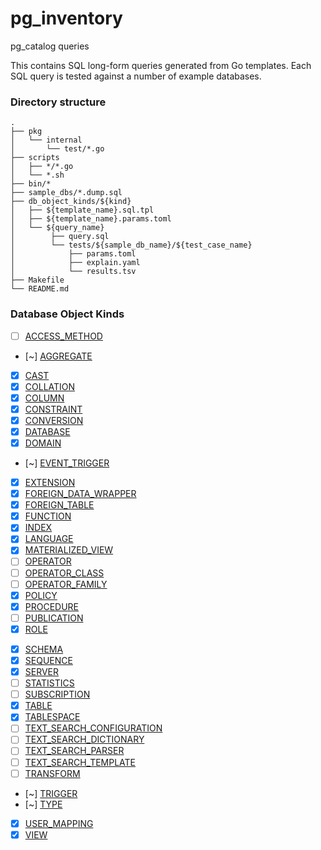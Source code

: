 # pg_inventory

pg_catalog queries

This contains SQL long-form queries generated from Go templates.
Each SQL query is tested against a number of example databases.

### Directory structure

```
.
├── pkg
│   └── internal
│       └── test/*.go
├── scripts
│   ├── */*.go
│   └── *.sh
├── bin/*
├── sample_dbs/*.dump.sql
├── db_object_kinds/${kind}
│   ├── ${template_name}.sql.tpl
│   ├── ${template_name}.params.toml
│   └── ${query_name}
│        ├── query.sql
│        └── tests/${sample_db_name}/${test_case_name}
│            ├── params.toml
│            ├── explain.yaml
│            └── results.tsv
├── Makefile
└── README.md
```

### Database Object Kinds

- [ ] [ACCESS_METHOD](./db_object_kind/ACCESS_METHOD/)
- [~] [AGGREGATE](./db_object_kind/AGGREGATE/)
- [x] [CAST](./db_object_kind/CAST/)
- [x] [COLLATION](./db_object_kind/COLLATION/)
- [x] [COLUMN](./db_object_kind/COLUMN/README.md)
- [x] [CONSTRAINT](./db_object_kind/CONSTRAINT/)
- [x] [CONVERSION](./db_object_kind/CONVERSION/)
- [x] [DATABASE](./db_object_kind/DATABASE/)
- [x] [DOMAIN](./db_object_kind/DOMAIN/)
- [~] [EVENT_TRIGGER](./db_object_kind/EVENT_TRIGGER/)
- [x] [EXTENSION](./db_object_kind/EXTENSION/)
- [x] [FOREIGN_DATA_WRAPPER](./db_object_kind/FOREIGN_DATA_WRAPPER/)
- [x] [FOREIGN_TABLE](./db_object_kind/FOREIGN_TABLE/)
- [x] [FUNCTION](./db_object_kind/PROCEDURE/)
- [x] [INDEX](./db_object_kind/INDEX/)
- [x] [LANGUAGE](./db_object_kind/LANGUAGE/)
- [x] [MATERIALIZED_VIEW](./db_object_kind/MATERIALIZED_VIEW/)
- [ ] [OPERATOR](./db_object_kind/OPERATOR/)
- [ ] [OPERATOR_CLASS](./db_object_kind/OPERATOR_CLASS/)
- [ ] [OPERATOR_FAMILY](./db_object_kind/OPERATOR_FAMILY/)
- [x] [POLICY](./db_object_kind/POLICY/)
- [x] [PROCEDURE](./db_object_kind/PROCEDURE/)
- [ ] [PUBLICATION](./db_object_kind/PUBLICATION/) <!--  for replication -->
- [x] [ROLE](./db_object_kind/ROLE/)
<!-- - [ ] [RULE](./db_object_kind/RULE/) not gonna support this -->
- [x] [SCHEMA](./db_object_kind/SCHEMA/)
- [x] [SEQUENCE](./db_object_kind/SEQUENCE/)
- [x] [SERVER](./db_object_kind/SERVER/)
- [ ] [STATISTICS](./db_object_kind/STATISTICS/)
- [ ] [SUBSCRIPTION](./db_object_kind/SUBSCRIPTION/) <!--  for replication -->
- [x] [TABLE](./db_object_kind/TABLE/)
- [x] [TABLESPACE](./db_object_kind/TABLESPACE/)
- [ ] [TEXT_SEARCH_CONFIGURATION](./db_object_kind/TEXT_SEARCH_CONFIGURATION/)
- [ ] [TEXT_SEARCH_DICTIONARY](./db_object_kind/TEXT_SEARCH_DICTIONARY/)
- [ ] [TEXT_SEARCH_PARSER](./db_object_kind/TEXT_SEARCH_PARSER/)
- [ ] [TEXT_SEARCH_TEMPLATE](./db_object_kind/TEXT_SEARCH_TEMPLATE/)
- [ ] [TRANSFORM](./db_object_kind/TRANSFORM/)
- [~] [TRIGGER](./db_object_kind/TRIGGER/) <!-- missing some, but psql also misses some triggers -->
- [~] [TYPE](./db_object_kind/TYPE/) <!-- unable to recreate enum definitions -->
- [x] [USER_MAPPING](./db_object_kind/USER_MAPPING/)
- [x] [VIEW](./db_object_kind/VIEW/)
